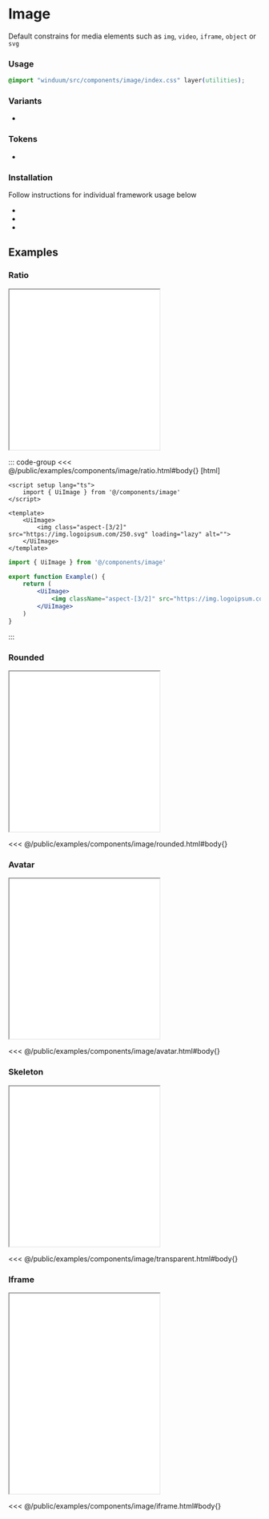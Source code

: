 # Image
Default constrains for media elements such as `img`, `video`, `iframe`, `object` or `svg`

<ViewSourceGh href="https://github.com/winduum/winduum/blob/main/src/components/image" />

### Usage

```css
@import "winduum/src/components/image/index.css" layer(utilities);
```

### Variants
* <LinkGh name="default" path="components/image" />

### Tokens
* <LinkGh name="avatar" path="components/image" />

### Installation
Follow instructions for individual framework usage below

* <LinkGh name="winduum" url="https://github.com/winduum/winduum/blob/main/src/components/image" />
* <LinkGh name="winduum-vue" url="https://github.com/winduum/winduum-vue/blob/main/src/components/image" />
* <LinkGh name="winduum-react" url="https://github.com/winduum/winduum-react/blob/main/src/components/image" />

## Examples

### Ratio

<iframe onload="this.style.visibility = 'visible';" src="/examples/components/image/ratio.html"></iframe>

::: code-group
<<< @/public/examples/components/image/ratio.html#body{} [html]
```vue
<script setup lang="ts">
    import { UiImage } from '@/components/image'
</script>

<template>
    <UiImage>
        <img class="aspect-[3/2]" src="https://img.logoipsum.com/250.svg" loading="lazy" alt="">
    </UiImage>
</template>
```
```jsx
import { UiImage } from '@/components/image'

export function Example() {
    return (
        <UiImage>
            <img className="aspect-[3/2]" src="https://img.logoipsum.com/250.svg" loading="lazy" alt="" />
        </UiImage>
    )
}
```
:::

### Rounded

<iframe onload="this.style.visibility = 'visible';" src="/examples/components/image/rounded.html"></iframe>

<<< @/public/examples/components/image/rounded.html#body{}

### Avatar

<iframe onload="this.style.visibility = 'visible';" src="/examples/components/image/avatar.html"></iframe>

<<< @/public/examples/components/image/avatar.html#body{}

### Skeleton

<iframe onload="this.style.visibility = 'visible';" src="/examples/components/image/transparent.html"></iframe>

<<< @/public/examples/components/image/transparent.html#body{}

### Iframe

<iframe onload="this.style.visibility = 'visible';" src="/examples/components/image/iframe.html" style="height: 25rem"></iframe>

<<< @/public/examples/components/image/iframe.html#body{}

<style>
    iframe {
        height: 20rem
    }
</style>
